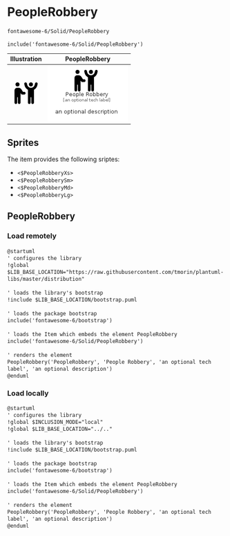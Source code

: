 # PeopleRobbery


```text
fontawesome-6/Solid/PeopleRobbery
```

```text
include('fontawesome-6/Solid/PeopleRobbery')
```



| Illustration | PeopleRobbery |
| :---: | :---: |
| ![illustration for Illustration](../../fontawesome-6/Solid/PeopleRobbery.png) | ![illustration for PeopleRobbery](../../fontawesome-6/Solid/PeopleRobbery.Local.png) |



## Sprites
The item provides the following sriptes:

- `<$PeopleRobberyXs>`
- `<$PeopleRobberySm>`
- `<$PeopleRobberyMd>`
- `<$PeopleRobberyLg>`





## PeopleRobbery

### Load remotely
```plantuml
@startuml
' configures the library
!global $LIB_BASE_LOCATION="https://raw.githubusercontent.com/tmorin/plantuml-libs/master/distribution"

' loads the library's bootstrap
!include $LIB_BASE_LOCATION/bootstrap.puml

' loads the package bootstrap
include('fontawesome-6/bootstrap')

' loads the Item which embeds the element PeopleRobbery
include('fontawesome-6/Solid/PeopleRobbery')

' renders the element
PeopleRobbery('PeopleRobbery', 'People Robbery', 'an optional tech label', 'an optional description')
@enduml
```

### Load locally
```plantuml
@startuml
' configures the library
!global $INCLUSION_MODE="local"
!global $LIB_BASE_LOCATION="../.."

' loads the library's bootstrap
!include $LIB_BASE_LOCATION/bootstrap.puml

' loads the package bootstrap
include('fontawesome-6/bootstrap')

' loads the Item which embeds the element PeopleRobbery
include('fontawesome-6/Solid/PeopleRobbery')

' renders the element
PeopleRobbery('PeopleRobbery', 'People Robbery', 'an optional tech label', 'an optional description')
@enduml
```

